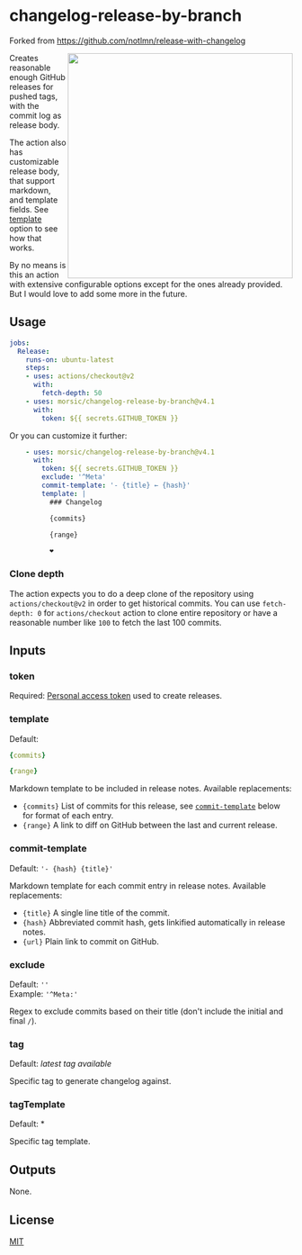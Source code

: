 # changelog-release-by-branch

Forked from https://github.com/notlmn/release-with-changelog

<img src="./media/releases.png" align="right" width="400">

Creates reasonable enough GitHub releases for pushed tags, with the commit log as release body.

The action also has customizable release body, that support markdown, and template fields. See [template](#template) option to see how that works.

By no means is this an action with extensive configurable options except for the ones already provided. But I would love to add some more in the future.

## Usage

``` yml
jobs:
  Release:
    runs-on: ubuntu-latest
    steps:
    - uses: actions/checkout@v2
      with:
        fetch-depth: 50
    - uses: morsic/changelog-release-by-branch@v4.1
      with:
        token: ${{ secrets.GITHUB_TOKEN }}
```

Or you can customize it further:

``` yml
    - uses: morsic/changelog-release-by-branch@v4.1
      with:
        token: ${{ secrets.GITHUB_TOKEN }}
        exclude: '^Meta'
        commit-template: '- {title} ← {hash}'
        template: |
          ### Changelog

          {commits}

          {range}

          ❤
```

### Clone depth

The action expects you to do a deep clone of the repository using `actions/checkout@v2` in order to get historical commits. You can use `fetch-depth: 0` for `actions/checkout` action to clone entire repository or have a reasonable number like `100` to fetch the last 100 commits.

## Inputs

### token

Required: [Personal access token](https://docs.github.com/en/github/authenticating-to-github/creating-a-personal-access-token) used to create releases.

### template

Default:
``` yml
{commits}

{range}
```

Markdown template to be included in release notes. Available replacements:

- `{commits}` List of commits for this release, see [`commit-template`](#commit-template) below for format of each entry.
- `{range}` A link to diff on GitHub between the last and current release.

### commit-template

Default: `'- {hash} {title}'`

Markdown template for each commit entry in release notes. Available replacements:

- `{title}` A single line title of the commit.
- `{hash}` Abbreviated commit hash, gets linkified automatically in release notes.
- `{url}` Plain link to commit on GitHub.

### exclude

Default: `''` <br>
Example: `'^Meta:'`

Regex to exclude commits based on their title (don't include the initial and final `/`).

### tag

Default: _latest tag available_

Specific tag to generate changelog against.

### tagTemplate

Default: *

Specific tag template.

## Outputs

None.

## License

[MIT](./license)
